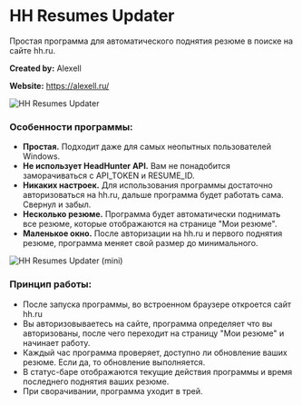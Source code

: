 # HH Resumes Updater
Простая программа для автоматического поднятия резюме в поиске на сайте hh.ru.

**Created by:** Alexell

**Website:** https://alexell.ru/

![HH Resumes Updater](https://alexell.ru/wp-content/uploads/2021/02/HH_Resumes_Updater_1.jpg)

### Особенности программы:
* **Простая.** Подходит даже для самых неопытных пользователей Windows.
* **Не использует HeadHunter API.** Вам не понадобится заморачиваться с API_TOKEN и RESUME_ID.
* **Никаких настроек.** Для использования программы достаточно авторизоваться на hh.ru, дальше программа будет работать сама. Свернул и забыл.
* **Несколько резюме.** Программа будет автоматически поднимать все резюме, которые отображаются на странице "Мои резюме".
* **Маленькое окно.** После авторизации на hh.ru и первого поднятия резюме, программа меняет свой размер до минимального.

![HH Resumes Updater (mini)](https://alexell.ru/wp-content/uploads/2021/02/HH_Resumes_Updater_2.jpg)

### Принцип работы:
* После запуска программы, во встроенном браузере откроется сайт hh.ru
* Вы авторизовываетесь на сайте, программа определяет что вы авторизованы, после чего переходит на страницу "Мои резюме" и начинает работу.
* Каждый час программа проверяет, доступно ли обновление ваших резюме. Если да, то обновление выполняется.
* В статус-баре отображаются текущие действия программы и время последнего поднятия ваших резюме.
* При сворачивании, программа уходит в трей.